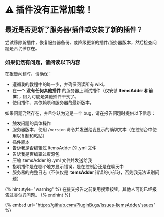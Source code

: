 # ⚠ 插件没有正常加载！

## 最近是否更新了服务器/插件或安装了新的插件？

尝试移除新插件，恢复服务器备份，或降级更新的插件/服务器版本，然后检查问题是否仍然存在。

### **如果仍然有问题，请阅读以下内容** <a href="#if-you-still-have-problems-please-read-this-and-then-contact-me" id="if-you-still-have-problems-please-read-this-and-then-contact-me"></a>

在报告问题时，请确保：

* 遵循我的教程中的每一步，并确保阅读所有 wiki。  
* 在一个 **没有任何其他插件** 的服务器上测试插件（仅安装 **ItemsAdder 和前置**），因为可能是其他插件干扰了。
* 使用插件、其依赖项和服务器的最新版本。

如果问题仍然存在，并且你认为这是一个 bug，请在报告问题时提供以下信息：

* 触发问题的具体操作
* 服务器版本，使用 `/version` 命令并发送给我显示的确切文本（在控制台中使用以复制和粘贴）
* 插件版本
* 告诉我是否编辑过 ItemsAdder 的 .yml 文件
* 告诉我是否编辑过资源包
* 压缩 ItemsAdder 的 .yml 文件并发送给我
* 指明插件是在哪个地方显示错误，是在控制台还是在聊天中
* 服务器的完整日志（不仅仅是 **ItemsAdder** 错误的小部分，否则我无法识别问题）

{% hint style="warning" %}
在提交报告之前使用搜索按钮，其他人可能已经报告过类似的问题。
{% endhint %}

{% embed url="https://github.com/PluginBugs/Issues-ItemsAdder/issues" %}
